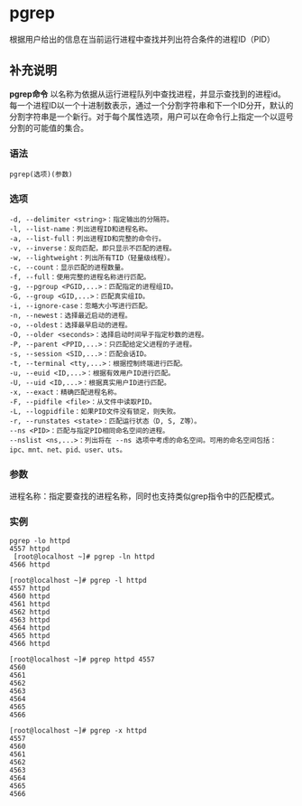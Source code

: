 pgrep
===

根据用户给出的信息在当前运行进程中查找并列出符合条件的进程ID（PID）

## 补充说明

**pgrep命令** 以名称为依据从运行进程队列中查找进程，并显示查找到的进程id。每一个进程ID以一个十进制数表示，通过一个分割字符串和下一个ID分开，默认的分割字符串是一个新行。对于每个属性选项，用户可以在命令行上指定一个以逗号分割的可能值的集合。

###  语法

```shell
pgrep(选项)(参数)
```

###  选项

```shell
-d, --delimiter <string>：指定输出的分隔符。
-l, --list-name：列出进程ID和进程名称。
-a, --list-full：列出进程ID和完整的命令行。
-v, --inverse：反向匹配，即只显示不匹配的进程。
-w, --lightweight：列出所有TID（轻量级线程）。
-c, --count：显示匹配的进程数量。
-f, --full：使用完整的进程名称进行匹配。
-g, --pgroup <PGID,...>：匹配指定的进程组ID。
-G, --group <GID,...>：匹配真实组ID。
-i, --ignore-case：忽略大小写进行匹配。
-n, --newest：选择最近启动的进程。
-o, --oldest：选择最早启动的进程。
-O, --older <seconds>：选择启动时间早于指定秒数的进程。
-P, --parent <PPID,...>：只匹配给定父进程的子进程。
-s, --session <SID,...>：匹配会话ID。
-t, --terminal <tty,...>：根据控制终端进行匹配。
-u, --euid <ID,...>：根据有效用户ID进行匹配。
-U, --uid <ID,...>：根据真实用户ID进行匹配。
-x, --exact：精确匹配进程名称。
-F, --pidfile <file>：从文件中读取PID。
-L, --logpidfile：如果PID文件没有锁定，则失败。
-r, --runstates <state>：匹配运行状态（D, S, Z等）。
--ns <PID>：匹配与指定PID相同命名空间的进程。
--nslist <ns,...>：列出将在 --ns 选项中考虑的命名空间。可用的命名空间包括：ipc、mnt、net、pid、user、uts。
```

###  参数

进程名称：指定要查找的进程名称，同时也支持类似grep指令中的匹配模式。

###  实例

```shell
pgrep -lo httpd
4557 httpd
 [root@localhost ~]# pgrep -ln httpd
4566 httpd

[root@localhost ~]# pgrep -l httpd
4557 httpd
4560 httpd
4561 httpd
4562 httpd
4563 httpd
4564 httpd
4565 httpd
4566 httpd

[root@localhost ~]# pgrep httpd 4557
4560
4561
4562
4563
4564
4565
4566

[root@localhost ~]# pgrep -x httpd
4557
4560
4561
4562
4563
4564
4565
4566
```




